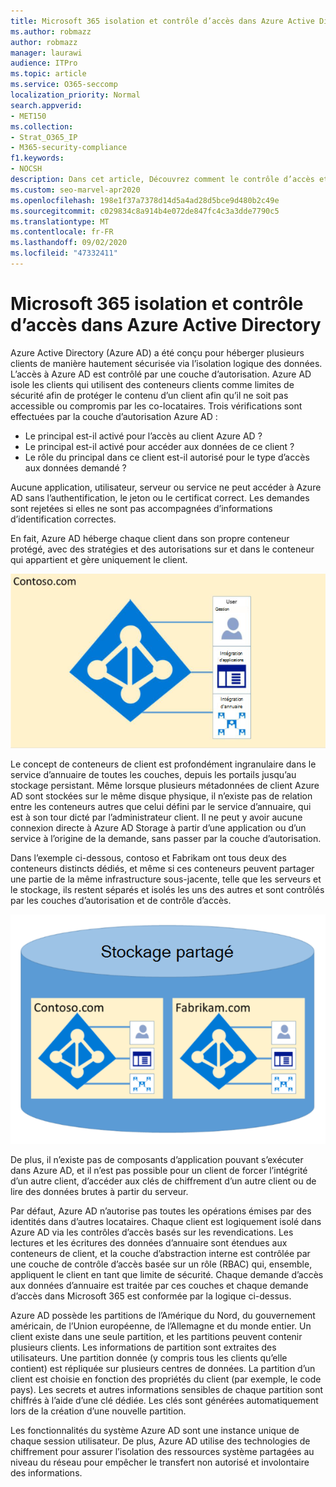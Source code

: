 ```yaml
---
title: Microsoft 365 isolation et contrôle d’accès dans Azure Active Directory
ms.author: robmazz
author: robmazz
manager: laurawi
audience: ITPro
ms.topic: article
ms.service: O365-seccomp
localization_priority: Normal
search.appverid:
- MET150
ms.collection:
- Strat_O365_IP
- M365-security-compliance
f1.keywords:
- NOCSH
description: Dans cet article, Découvrez comment le contrôle d’accès et le contrôle d’accès permettent de conserver les données de plusieurs clients isolés les uns des autres dans Azure Active Directory.
ms.custom: seo-marvel-apr2020
ms.openlocfilehash: 198e1f37a7378d14d5a4ad28d5bce9d480b2c49e
ms.sourcegitcommit: c029834c8a914b4e072de847fc4c3a3dde7790c5
ms.translationtype: MT
ms.contentlocale: fr-FR
ms.lasthandoff: 09/02/2020
ms.locfileid: "47332411"
---
```

# <a name="microsoft-365-isolation-and-access-control-in-azure-active-directory"></a>Microsoft 365 isolation et contrôle d’accès dans Azure Active Directory

Azure Active Directory (Azure AD) a été conçu pour héberger plusieurs clients de manière hautement sécurisée via l’isolation logique des données. L’accès à Azure AD est contrôlé par une couche d’autorisation. Azure AD isole les clients qui utilisent des conteneurs clients comme limites de sécurité afin de protéger le contenu d’un client afin qu’il ne soit pas accessible ou compromis par les co-locataires. Trois vérifications sont effectuées par la couche d’autorisation Azure AD :

- Le principal est-il activé pour l’accès au client Azure AD ?
- Le principal est-il activé pour accéder aux données de ce client ?
- Le rôle du principal dans ce client est-il autorisé pour le type d’accès aux données demandé ?

Aucune application, utilisateur, serveur ou service ne peut accéder à Azure AD sans l’authentification, le jeton ou le certificat correct. Les demandes sont rejetées si elles ne sont pas accompagnées d’informations d’identification correctes.

En fait, Azure AD héberge chaque client dans son propre conteneur protégé, avec des stratégies et des autorisations sur et dans le conteneur qui appartient et gère uniquement le client.
 
![Conteneur Azure](../media/office-365-isolation-azure-container.png)

Le concept de conteneurs de client est profondément ingranulaire dans le service d’annuaire de toutes les couches, depuis les portails jusqu’au stockage persistant. Même lorsque plusieurs métadonnées de client Azure AD sont stockées sur le même disque physique, il n’existe pas de relation entre les conteneurs autres que celui défini par le service d’annuaire, qui est à son tour dicté par l’administrateur client. Il ne peut y avoir aucune connexion directe à Azure AD Storage à partir d’une application ou d’un service à l’origine de la demande, sans passer par la couche d’autorisation.

Dans l’exemple ci-dessous, contoso et Fabrikam ont tous deux des conteneurs distincts dédiés, et même si ces conteneurs peuvent partager une partie de la même infrastructure sous-jacente, telle que les serveurs et le stockage, ils restent séparés et isolés les uns des autres et sont contrôlés par les couches d’autorisation et de contrôle d’accès.
 
![Conteneurs dédiés Azure](../media/office-365-isolation-azure-dedicated-containers.png)

De plus, il n’existe pas de composants d’application pouvant s’exécuter dans Azure AD, et il n’est pas possible pour un client de forcer l’intégrité d’un autre client, d’accéder aux clés de chiffrement d’un autre client ou de lire des données brutes à partir du serveur.

Par défaut, Azure AD n’autorise pas toutes les opérations émises par des identités dans d’autres locataires. Chaque client est logiquement isolé dans Azure AD via les contrôles d’accès basés sur les revendications. Les lectures et les écritures des données d’annuaire sont étendues aux conteneurs de client, et la couche d’abstraction interne est contrôlée par une couche de contrôle d’accès basée sur un rôle (RBAC) qui, ensemble, appliquent le client en tant que limite de sécurité. Chaque demande d’accès aux données d’annuaire est traitée par ces couches et chaque demande d’accès dans Microsoft 365 est conformée par la logique ci-dessus.

Azure AD possède les partitions de l’Amérique du Nord, du gouvernement américain, de l’Union européenne, de l’Allemagne et du monde entier. Un client existe dans une seule partition, et les partitions peuvent contenir plusieurs clients. Les informations de partition sont extraites des utilisateurs. Une partition donnée (y compris tous les clients qu’elle contient) est répliquée sur plusieurs centres de données. La partition d’un client est choisie en fonction des propriétés du client (par exemple, le code pays). Les secrets et autres informations sensibles de chaque partition sont chiffrés à l’aide d’une clé dédiée. Les clés sont générées automatiquement lors de la création d’une nouvelle partition.

Les fonctionnalités du système Azure AD sont une instance unique de chaque session utilisateur. De plus, Azure AD utilise des technologies de chiffrement pour assurer l’isolation des ressources système partagées au niveau du réseau pour empêcher le transfert non autorisé et involontaire des informations.
